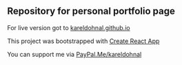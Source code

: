 ## Repository for personal portfolio page

For live version got to [kareldohnal.github.io](https://kareldohnal.github.io/)

This project was bootstrapped with [Create React App](https://github.com/facebook/create-react-app)

You can support me via [PayPal.Me/kareldohnal](https://PayPal.Me/kareldohnal)
